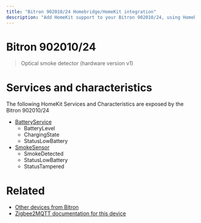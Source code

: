 ```yaml
---
title: "Bitron 902010/24 Homebridge/HomeKit integration"
description: "Add HomeKit support to your Bitron 902010/24, using Homebridge, Zigbee2MQTT and homebridge-z2m."
---
```

<!---
This file has been GENERATED using src/docgen/docgen.ts
DO NOT EDIT THIS FILE MANUALLY!
-->
# Bitron 902010/24
> Optical smoke detector (hardware version v1)


# Services and characteristics
The following HomeKit Services and Characteristics are exposed by
the Bitron 902010/24

* [BatteryService](../../battery.md)
  * BatteryLevel
  * ChargingState
  * StatusLowBattery
* [SmokeSensor](../../sensors.md)
  * SmokeDetected
  * StatusLowBattery
  * StatusTampered


# Related
* [Other devices from Bitron](../index.md#bitron)
* [Zigbee2MQTT documentation for this device](https://www.zigbee2mqtt.io/devices/902010_24.html)
